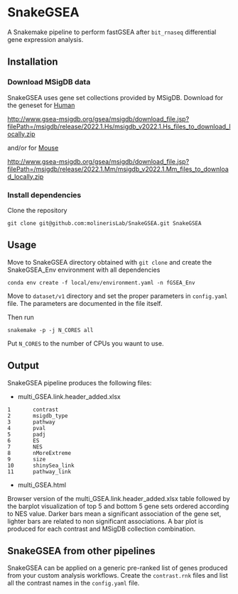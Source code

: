 # SnakeGSEA

A Snakemake pipeline to perform fastGSEA after `bit_rnaseq` differential gene expression analysis.

## Installation

### Download MSigDB data

SnakeGSEA uses gene set collections provided by MSigDB. 
Download for the geneset for [Human](http://www.gsea-msigdb.org/gsea/msigdb/collections.jsp)

http://www.gsea-msigdb.org/gsea/msigdb/download_file.jsp?filePath=/msigdb/release/2022.1.Hs/msigdb_v2022.1.Hs_files_to_download_locally.zip

and/or for [Mouse](https://www.gsea-msigdb.org/gsea/msigdb/mouse/collections.jsp)

http://www.gsea-msigdb.org/gsea/msigdb/download_file.jsp?filePath=/msigdb/release/2022.1.Mm/msigdb_v2022.1.Mm_files_to_download_locally.zip

### Install dependencies 

Clone the repository
```
git clone git@github.com:molinerisLab/SnakeGSEA.git SnakeGSEA
```

## Usage

Move to SnakeGSEA directory obtained with `git clone` and create the SnakeGSEA_Env environment with all dependencies
```
conda env create -f local/env/environment.yaml -n fGSEA_Env
```

Move to `dataset/v1` directory and set the proper parameters in `config.yaml` file.
The parameters are documented in the file itself.

Then run
```
snakemake -p -j N_CORES all
```
Put `N_CORES` to the number of CPUs you waunt to use.

## Output
SnakeGSEA pipeline produces the following files:

- multi_GSEA.link.header_added.xlsx
```
1       contrast          
2       msigdb_type
3       pathway
4       pval
5       padj
6       ES
7       NES
8       nMoreExtreme
9       size
10      shinySea_link
11      pathway_link
```

- multi_GSEA.html

Browser version of the multi_GSEA.link.header_added.xlsx table followed by the barplot visualization of top 5 and bottom 5 gene sets ordered according to NES value. Darker bars mean a significant association of the gene set, lighter bars are related to non significant associations. A bar plot is produced for each contrast and MSigDB collection combination.


## SnakeGSEA from other pipelines

SnakeGSEA can be applied on a generic pre-ranked list of genes produced from your custom analysis workflows.
Create the `contrast.rnk` files and list all the contrast names in the `config.yaml` file.
